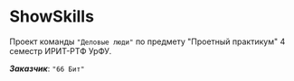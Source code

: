 # ShowSkills
Проект команды ```"Деловые люди"``` по предмету "Проетный практикум" 4 семестр ИРИТ-РТФ УрФУ.

***Заказчик***: ```"66 Бит"```
